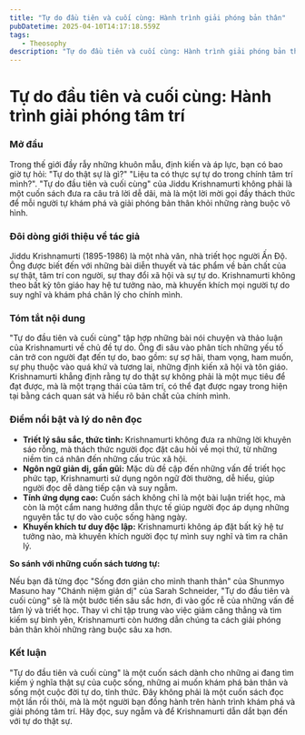 ```yaml
---
title: "Tự do đầu tiên và cuối cùng: Hành trình giải phóng bản thân"
pubDatetime: 2025-04-10T14:17:18.559Z
tags:
   - Theosophy
description: "Tự do đầu tiên và cuối cùng: Hành trình giải phóng bản thân"
---
```


# Tự do đầu tiên và cuối cùng: Hành trình giải phóng tâm trí

### Mở đầu

Trong thế giới đầy rẫy những khuôn mẫu, định kiến và áp lực, bạn có bao giờ tự hỏi: "Tự do thật sự là gì?" "Liệu ta có thực sự tự do trong chính tâm trí mình?". "Tự do đầu tiên và cuối cùng" của Jiddu Krishnamurti không phải là một cuốn sách đưa ra câu trả lời dễ dãi, mà là một lời mời gọi đầy thách thức để mỗi người tự khám phá và giải phóng bản thân khỏi những ràng buộc vô hình.

### Đôi dòng giới thiệu về tác giả

Jiddu Krishnamurti (1895-1986) là một nhà văn, nhà triết học người Ấn Độ. Ông được biết đến với những bài diễn thuyết và tác phẩm về bản chất của sự thật, tâm trí con người, sự thay đổi xã hội và sự tự do. Krishnamurti không theo bất kỳ tôn giáo hay hệ tư tưởng nào, mà khuyến khích mọi người tự do suy nghĩ và khám phá chân lý cho chính mình.

### Tóm tắt nội dung

"Tự do đầu tiên và cuối cùng" tập hợp những bài nói chuyện và thảo luận của Krishnamurti về chủ đề tự do. Ông đi sâu vào phân tích những yếu tố cản trở con người đạt đến tự do, bao gồm: sự sợ hãi, tham vọng, ham muốn, sự phụ thuộc vào quá khứ và tương lai, những định kiến xã hội và tôn giáo. Krishnamurti khẳng định rằng tự do thật sự không phải là một mục tiêu để đạt được, mà là một trạng thái của tâm trí, có thể đạt được ngay trong hiện tại bằng cách quan sát và hiểu rõ bản chất của chính mình.

### Điểm nổi bật và lý do nên đọc

*   **Triết lý sâu sắc, thức tỉnh:** Krishnamurti không đưa ra những lời khuyên sáo rỗng, mà thách thức người đọc đặt câu hỏi về mọi thứ, từ những niềm tin cá nhân đến những cấu trúc xã hội.
*   **Ngôn ngữ giản dị, gần gũi:** Mặc dù đề cập đến những vấn đề triết học phức tạp, Krishnamurti sử dụng ngôn ngữ đời thường, dễ hiểu, giúp người đọc dễ dàng tiếp cận và suy ngẫm.
*   **Tính ứng dụng cao:** Cuốn sách không chỉ là một bài luận triết học, mà còn là một cẩm nang hướng dẫn thực tế giúp người đọc áp dụng những nguyên tắc tự do vào cuộc sống hàng ngày.
*   **Khuyến khích tư duy độc lập:** Krishnamurti không áp đặt bất kỳ hệ tư tưởng nào, mà khuyến khích người đọc tự mình suy nghĩ và tìm ra chân lý.

**So sánh với những cuốn sách tương tự:**

Nếu bạn đã từng đọc "Sống đơn giản cho mình thanh thản" của Shunmyo Masuno hay "Chánh niệm giản dị" của Sarah Schneider, "Tự do đầu tiên và cuối cùng" sẽ là một bước tiến sâu sắc hơn, đi vào gốc rễ của những vấn đề tâm lý và triết học. Thay vì chỉ tập trung vào việc giảm căng thẳng và tìm kiếm sự bình yên, Krishnamurti còn hướng dẫn chúng ta cách giải phóng bản thân khỏi những ràng buộc sâu xa hơn.

### Kết luận

"Tự do đầu tiên và cuối cùng" là một cuốn sách dành cho những ai đang tìm kiếm ý nghĩa thật sự của cuộc sống, những ai muốn khám phá bản thân và sống một cuộc đời tự do, tỉnh thức. Đây không phải là một cuốn sách đọc một lần rồi thôi, mà là một người bạn đồng hành trên hành trình khám phá và giải phóng tâm trí. Hãy đọc, suy ngẫm và để Krishnamurti dẫn dắt bạn đến với tự do thật sự.

